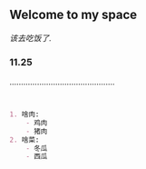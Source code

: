 ## Welcome to my space

_该去吃饭了._

### 11.25

..............................................

```markdown


1. 啥肉:
    - 鸡肉  
    - 猪肉
2. 啥菜:
    - 冬瓜  
    - 西瓜  

```

